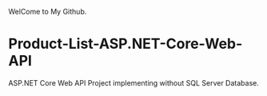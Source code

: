 WelCome to My Github.
# Product-List-ASP.NET-Core-Web-API
ASP.NET Core Web API Project implementing without SQL Server Database.
